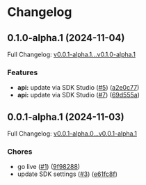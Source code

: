 # Changelog

## 0.1.0-alpha.1 (2024-11-04)

Full Changelog: [v0.0.1-alpha.1...v0.1.0-alpha.1](https://github.com/macanderson/unusualwhales-python/compare/v0.0.1-alpha.1...v0.1.0-alpha.1)

### Features

* **api:** update via SDK Studio ([#5](https://github.com/macanderson/unusualwhales-python/issues/5)) ([a2e0c77](https://github.com/macanderson/unusualwhales-python/commit/a2e0c77eba7055f4cbc268e72ed8d0aeed3a7f61))
* **api:** update via SDK Studio ([#7](https://github.com/macanderson/unusualwhales-python/issues/7)) ([69d555a](https://github.com/macanderson/unusualwhales-python/commit/69d555a9edb9c6312249ad9e18b452f40db17dfa))

## 0.0.1-alpha.1 (2024-11-03)

Full Changelog: [v0.0.1-alpha.0...v0.0.1-alpha.1](https://github.com/macanderson/unusualwhales-python/compare/v0.0.1-alpha.0...v0.0.1-alpha.1)

### Chores

* go live ([#1](https://github.com/macanderson/unusualwhales-python/issues/1)) ([9f98288](https://github.com/macanderson/unusualwhales-python/commit/9f98288b0a20adeae10e361686acf6bce17f2d0a))
* update SDK settings ([#3](https://github.com/macanderson/unusualwhales-python/issues/3)) ([e61fc8f](https://github.com/macanderson/unusualwhales-python/commit/e61fc8f3ac2dc50cad982147d3c0c21b00ed3819))
